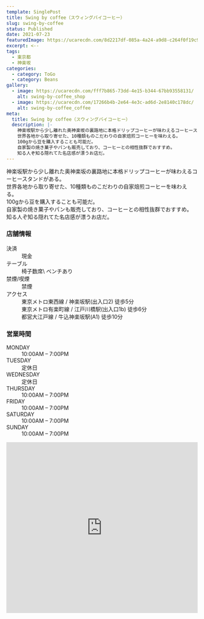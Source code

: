 ```yaml
---
template: SinglePost
title: Swing by coffee（スウィングバイコーヒー）
slug: swing-by-coffee
status: Published
date: 2021-07-23
featuredImage: https://ucarecdn.com/8d2217df-085a-4a24-a9d8-c264f0f19c9d/
excerpt: <--
tags:
  - 東京都
  - 神楽坂
categories:
  - category: ToGo
  - category: Beans
gallery:
  - image: https://ucarecdn.com/fff7b865-73dd-4e15-b344-67bb93558131/
    alt: swing-by-coffee_shop
  - image: https://ucarecdn.com/17266b4b-2e64-4e3c-ad6d-2e8140c178dc/
    alt: swing-by-coffee_coffee
meta:
  title: Swing by coffee（スウィングバイコーヒー）
  description: |-
    神楽坂駅から少し離れた奥神楽坂の裏路地に本格ドリップコーヒーが味わえるコーヒースタンドがある。
    世界各地から取り寄せた、10種類ものこだわりの自家焙煎コーヒーを味わえる。
    100gから豆を購入することも可能だ。
    自家製の焼き菓子やパンも販売しており、コーヒーとの相性抜群でおすすめ。
    知る人ぞ知る隠れてた名店感が漂うお店だ。
---
```

神楽坂駅から少し離れた奥神楽坂の裏路地に本格ドリップコーヒーが味わえるコーヒースタンドがある。\
世界各地から取り寄せた、10種類ものこだわりの自家焙煎コーヒーを味わえる。\
100gから豆を購入することも可能だ。\
自家製の焼き菓子やパンも販売しており、コーヒーとの相性抜群でおすすめ。\
知る人ぞ知る隠れてた名店感が漂うお店だ。



### 店舗情報

<dl id="info">

<dt>決済</dt>
<dd>現金</dd>
<dt>テーブル</dt>
<dd>椅子数席\
ベンチあり</dd>
<dt>禁煙/喫煙</dt>
<dd>禁煙</dd>
<dt>アクセス</dt>
<dd>東京メトロ東西線 / 神楽坂駅(出入口2) 徒歩5分</dd>
<dd>東京メトロ有楽町線 / 江戸川橋駅(出入口1b) 徒歩6分</dd>
<dd>都営大江戸線 / 牛込神楽坂駅(A1) 徒歩10分</dd>
</dl>

### 営業時間

<dl id="op_h">

<dt>MONDAY</dt>
<dd>10:00AM – 7:00PM</dd>
<dt>TUESDAY</dt>
<dd>定休日</dd>
<dt>WEDNESDAY</dt>
<dd>定休日</dd>
<dt>THURSDAY</dt>
<dd>10:00AM – 7:00PM</dd>
<dt>FRIDAY</dt>
<dd>10:00AM – 7:00PM</dd>
<dt>SATURDAY</dt>
<dd>10:00AM – 7:00PM</dd>
<dt>SUNDAY</dt>
<dd>10:00AM – 7:00PM</dd>
</dl>

<iframe src="https://www.google.com/maps/embed?pb=!1m14!1m8!1m3!1d12959.326698316787!2d139.7305489!3d35.7057596!3m2!1i1024!2i768!4f13.1!3m3!1m2!1s0x0%3A0x9331bd61b4559fe6!2sswing%20by%20coffee!5e0!3m2!1sja!2sjp!4v1584352125370!5m2!1sja!2sjp" width="100%" height="450" frameborder="0" style="border:0;" allowfullscreen="" aria-hidden="false" tabindex="0"></iframe>